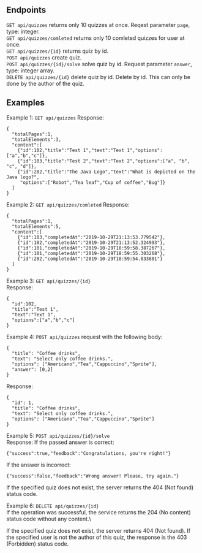 ## Endpoints

```GET api/quizzes``` returns only 10 quizzes at once. Reqest parameter ```page```, type: integer.\
```GET api/quizzes/comleted``` returns only 10 comleted quizzes for user at once.\
```GET api/quizzes/{id}``` returns quiz by id.\
```POST api/quizzes``` create quiz.\
```POST api/quizzes/{id}/solve``` solve quiz by id. Request parameter ```answer```, type: integer array.\
```DELETE api/quizzes/{id}``` delete quiz by id. Delete by id. This can only be done by the author of the quiz.

## Examples

Example 1: ```GET api/quizzes```
Response:
```
{
  "totalPages":1,
  "totalElements":3,
  "content":[
    {"id":102,"title":"Test 1","text":"Text 1","options":["a","b","c"]},
    {"id":103,"title":"Test 2","text":"Text 2","options":["a", "b", "c", "d"]},
    {"id":202,"title":"The Java Logo","text":"What is depicted on the Java logo?",
     "options":["Robot","Tea leaf","Cup of coffee","Bug"]}
  ]
}
```
Example 2: ```GET api/quizzes/comleted```
Response:
```
{
  "totalPages":1,
  "totalElements":5,
  "content":[
    {"id":103,"completedAt":"2019-10-29T21:13:53.779542"},
    {"id":102,"completedAt":"2019-10-29T21:13:52.324993"},
    {"id":101,"completedAt":"2019-10-29T18:59:58.387267"},
    {"id":101,"completedAt":"2019-10-29T18:59:55.303268"},
    {"id":202,"completedAt":"2019-10-29T18:59:54.033801"}
  ]
}
```

Example 3: ```GET api/quizzes/{id}```\
Response:
```
{
  "id":102,
  "title":"Test 1",
  "text":"Text 1",
  "options":["a","b","c"]
}
```

Example 4: ```POST api/quizzes``` request with the following body:
```
{
  "title": "Coffee drinks",
  "text": "Select only coffee drinks.",
  "options": ["Americano","Tea","Cappuccino","Sprite"],
  "answer": [0,2]
}
```
Response:
```
{
  "id": 1,
  "title": "Coffee drinks",
  "text": "Select only coffee drinks.",
  "options": ["Americano","Tea","Cappuccino","Sprite"]
}
```

Example 5: ```POST api/quizzes/{id}/solve```\
Response:
If the passed answer is correct:
```
{"success":true,"feedback":"Congratulations, you're right!"}
```
If the answer is incorrect:
```
{"success":false,"feedback":"Wrong answer! Please, try again."}
```
If the specified quiz does not exist, the server returns the 404 (Not found) status code.

Example 6: ```DELETE api/quizzes/{id}```\
If the operation was successful, the service returns the 204 (No content) status code without any content.\

If the specified quiz does not exist, the server returns 404 (Not found). If the specified user is not the author of this quiz, the response is the 403 (Forbidden) status code.

